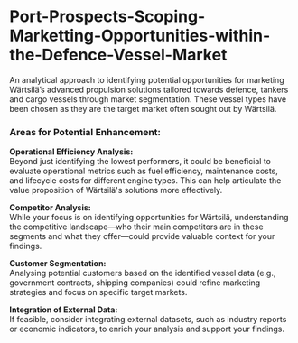 # Port-Prospects-Scoping-Marketting-Opportunities-within-the-Defence-Vessel-Market
An analytical approach to identifying potential opportunities for marketing Wärtsilä’s advanced propulsion solutions tailored towards defence, tankers and cargo vessels through market segmentation. 
These vessel types have been chosen as they are the target market often sought out by Wärtsilä.


### Areas for Potential Enhancement:

**Operational Efficiency Analysis:**  
Beyond just identifying the lowest performers, it could be beneficial to evaluate operational metrics such as fuel efficiency, maintenance costs, and lifecycle costs for different engine types. This can help articulate the value proposition of Wärtsilä's solutions more effectively.

**Competitor Analysis:**  
While your focus is on identifying opportunities for Wärtsilä, understanding the competitive landscape—who their main competitors are in these segments and what they offer—could provide valuable context for your findings.

**Customer Segmentation:**  
Analysing potential customers based on the identified vessel data (e.g., government contracts, shipping companies) could refine marketing strategies and focus on specific target markets.

**Integration of External Data:**  
If feasible, consider integrating external datasets, such as industry reports or economic indicators, to enrich your analysis and support your findings.
